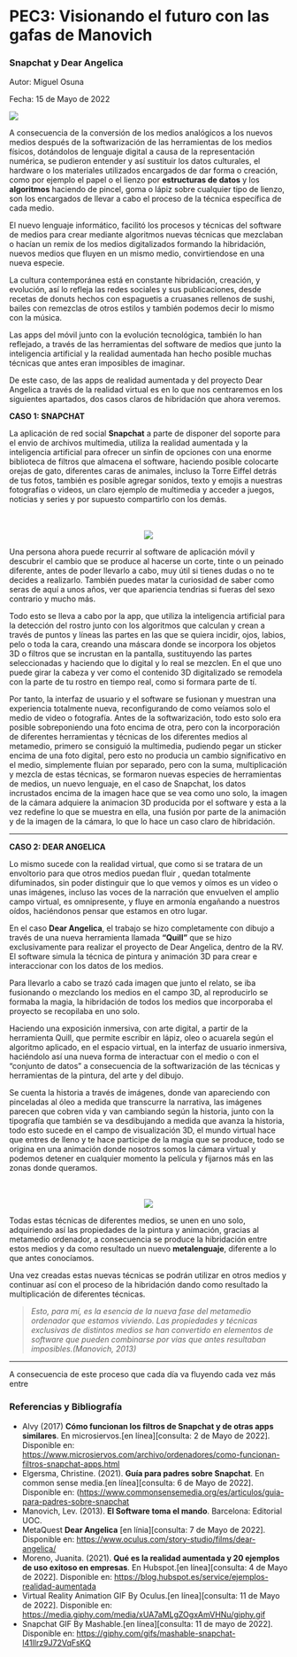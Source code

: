 # PEC3: Visionando el futuro con las gafas de Manovich

### Snapchat y Dear Angelica

Autor: Miguel Osuna

Fecha: 15 de Mayo de 2022

![](https://cdn.pixabay.com/photo/2021/11/23/10/43/virtual-6818393_1280.jpg)


A consecuencia de la conversión de los medios analógicos a los nuevos medios después de la softwarización de las herramientas de los medios físicos, dotándolos de lenguaje digital a causa de la representación numérica, se pudieron entender y así sustituir los datos culturales, el hardware o los materiales utilizados encargados de dar forma o creación, como por ejemplo el papel o el lienzo por **estructuras de datos** y los **algoritmos** haciendo de pincel, goma o lápiz sobre cualquier tipo de lienzo, son los encargados de llevar a cabo el proceso de la técnica específica de cada medio.

El nuevo lenguaje informático, facilitó los procesos y técnicas del software de medios para crear mediante algoritmos nuevas técnicas que mezclaban o hacían un remix de los medios digitalizados formando la hibridación, nuevos medios que fluyen en un mismo medio, convirtiendose en una nueva especie.

La cultura contemporánea está en constante hibridación, creación, y evolución, así lo refleja las redes sociales y sus publicaciones, desde recetas de donuts hechos con espaguetis a cruasanes rellenos de sushi, bailes con remezclas de  otros estilos y también podemos decir lo mismo con la música.

Las apps del móvil junto con la evolución tecnológica, también lo han reflejado, a través de las herramientas del software de medios que junto la inteligencia artificial y la realidad aumentada han hecho posible muchas técnicas que antes eran imposibles de imaginar.

De este caso, de las apps de realidad aumentada y del proyecto Dear Angelica a través de la realidad virtual es en lo que nos centraremos en los siguientes apartados, dos casos claros de hibridación que ahora veremos.

**CASO 1: SNAPCHAT**

La aplicación de red social **Snapchat** a parte de disponer del soporte para el envio de archivos multimedia, utiliza la realidad aumentada y la inteligencia artificial para ofrecer un sinfín de opciones con una enorme biblioteca de filtros que almacena el software, haciendo posible colocarte orejas de gato, diferentes caras de animales, incluso la Torre Eiffel detrás de tus fotos, también es posible agregar sonidos, texto y emojis a nuestras fotografías o videos, un claro ejemplo de multimedia y acceder a juegos, noticias y series y por supuesto compartirlo con los demás.
<p align="center">
  <br><br>
  <img src="https://user-images.githubusercontent.com/104562142/168467919-30af32a3-eccf-4b7f-a13a-5f21018eaaa2.gif">
</p> 
Una persona ahora puede recurrir al software de aplicación móvil y descubrir el cambio que se produce al hacerse un corte, tinte o un peinado diferente, antes de poder llevarlo a cabo, muy útil si tienes dudas o no te decides a realizarlo. También puedes matar la curiosidad de saber como seras de aquí a unos años, ver que apariencia tendrias si fueras del sexo contrario y mucho más.

Todo esto se lleva a cabo por la app, que utiliza la inteligencia artificial para la detección del rostro junto con los algoritmos que calculan y crean a través de puntos y líneas las partes en las que se quiera incidir, ojos, labios, pelo o toda la cara, creando una máscara donde se incorpora los objetos 3D o filtros que se incrustan en la pantalla, sustituyendo las partes seleccionadas y haciendo que lo digital y lo real se mezclen. En el que uno puede girar la cabeza y ver como el contenido 3D digitalizado se remodela con la parte de tu rostro en tiempo real, como si formara parte de tí. 

Por tanto, la interfaz de usuario y el software se fusionan y muestran una experiencia totalmente nueva, reconfigurando de como veíamos solo el medio de video o fotografía. Antes de la softwarización, todo esto solo era posible sobreponiendo una foto encima de otra, pero con la incorporación de diferentes herramientas y técnicas de los diferentes medios al metamedio, primero se consiguió la multimedia, pudiendo pegar un sticker encima de una foto digital, pero esto no producia un cambio significativo en el medio, simplemente fluian por separado, pero con la suma, multiplicación y mezcla de estas técnicas, se formaron nuevas especies de herramientas de medios, un nuevo lenguaje, en el caso de Snapchat, los datos incrustados encima de la imagen hace que se vea como uno solo, la imagen de la cámara adquiere la animacion 3D producida por el software y esta a la vez redefine lo que se muestra en ella, una fusión por parte de la animación y de la imagen de la cámara, lo que lo hace un caso claro de hibridación.
*******
**CASO 2: DEAR ANGELICA**

Lo mismo sucede con la realidad virtual, que como si se tratara de un envoltorio para que otros medios puedan fluir , quedan totalmente difuminados, sin poder distinguir que lo que vemos y oímos es un video o unas imágenes, incluso las voces de la narración que envuelven el amplio campo virtual, es omnipresente, y fluye en armonía engañando a nuestros oídos, haciéndonos pensar que estamos en otro lugar.

En el caso **Dear Angelica**, el trabajo se hizo completamente con dibujo a través de una nueva herramienta llamada **“Quill”** que se hizo exclusivamente para realizar el proyecto de Dear Angelica, dentro de la RV. El software simula la técnica de pintura y animación 3D para crear e interaccionar con los datos de los medios.

Para llevarlo a cabo se trazó cada imagen que junto el relato, se iba fusionando o mezclando los medios en el campo 3D, al reproducirlo se formaba la magia, la hibridación de todos los medios que incorporaba el proyecto se recopilaba en uno solo.

Haciendo una exposición inmersiva, con arte digital, a partir de la herramienta Quill, que permite escribir en lápiz, oleo o acuarela según el algoritmo aplicado, en el espacio virtual, en la interfaz de usuario inmersiva, haciéndolo así una nueva forma de interactuar con el medio o con el “conjunto de datos” a consecuencia de la softwarización de las técnicas y herramientas de la pintura, del arte y del dibujo.

Se cuenta la historia a través de imágenes, donde van apareciendo con pinceladas al óleo a medida que transcurre la narrativa, las imágenes parecen que cobren vida y van cambiando según la historia, junto con la tipografía que también se va desdibujando a medida que avanza la historia, todo esto sucede en el campo de visualización 3D, el mundo virtual hace que entres de lleno y te hace participe de la magia que se produce, todo se origina en una animación donde nosotros somos la cámara virtual y podemos detener en cualquier momento la película y fijarnos más en las zonas donde queramos.

<p align="center">
  <br><br>
  <img src="https://user-images.githubusercontent.com/104562142/167853017-d07d19eb-e019-4836-bc9b-e480b768e490.gif">
</p>

Todas estas técnicas de diferentes medios, se unen en uno solo, adquiriendo así  las propiedades de la pintura y animación, gracias al metamedio ordenador, a consecuencia se produce la hibridación entre estos medios y da como resultado un nuevo **metalenguaje**, diferente a lo que antes conocíamos.

Una vez creadas estas nuevas técnicas se podrán utilizar en otros medios y continuar así con el proceso de la hibridación dando como resultado la multiplicación de diferentes técnicas.

> *Esto, para mí, es la esencia de la nueva fase del metamedio ordenador que estamos viviendo. Las propiedades y técnicas exclusivas de distintos medios se han convertido en elementos de software que pueden combinarse por vías que antes resultaban imposibles.(Manovich, 2013)*
******
A consecuencia de este proceso que cada día va fluyendo cada vez más entre 

### [](https://github.com/mgea/PEC3_Manovich_Reloaded#referencias-y-bibliograf%C3%ADa)Referencias y Bibliografía

-   Alvy (2017) **Cómo funcionan los filtros de Snapchat y de otras apps similares**. En microsiervos.[en línea][consulta: 2 de Mayo de 2022]. Disponible en:
https://www.microsiervos.com/archivo/ordenadores/como-funcionan-filtros-snapchat-apps.html
-   Elgersma, Christine. (2021). **Guía para padres sobre Snapchat**. En common sense media.[en línea][consulta: 6 de Mayo de 2022]. Disponible en:    (https://www.commonsensemedia.org/es/articulos/guia-para-padres-sobre-snapchat
-   Manovich, Lev. (2013).  **El Software toma el mando**. Barcelona: Editorial UOC.
-   MetaQuest **Dear Angelica** [en línia][consulta: 7 de Mayo de 2022]. Disponible en: https://www.oculus.com/story-studio/films/dear-angelica/
-   Moreno, Juanita. (2021). **Qué es la realidad aumentada y 20 ejemplos de uso exitoso en empresas**. En Hubspot.[en línea][consulta: 4 de Mayo de 2022]. Disponible en: https://blog.hubspot.es/service/ejemplos-realidad-aumentada
-   Virtual Reality Animation GIF By Oculus.[en línea][consulta: 11 de Mayo de 2022]. Disponible en: https://media.giphy.com/media/xUA7aMLgZOgxAmVHNu/giphy.gif
-   Snapchat GIF By Mashable.[en línea][consulta: 11 de mayo de 2022]. Disponible en: https://giphy.com/gifs/mashable-snapchat-l41lIrz9J72VqFsKQ
